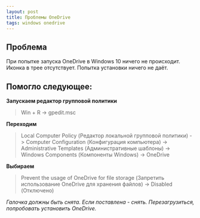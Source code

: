 ```yaml
---
layout: post
title: Проблемы OneDrive
tags: windows onedrive
---
```


## Проблема
При попытке запуска OneDrive в Windows 10 ничего не происходит. Иконка в трее отсутствует. Попытка установки ничего не даёт.

## Помогло следующее:  
**Запускаем редактор групповой политики**
>Win + R -> gpedit.msc 

**Переходим**
>Local Computer Policy (Редактор локальной групповой политики) -> Computer Configuration (Конфигурация компьютера) -> Administrative Templates (Административные шаблоны) -> Windows Components (Компоненты Windows) -> OneDrive 

**Выбираем**
>Prevent the usage of OneDrive for file storage (Запретить использование OneDrive для хранения файлов) -> Disabled (Отключено) 

*Галочка должны быть снята. Если поставлена - снять. Перезагрузиться, попробовать установить OneDrive.*